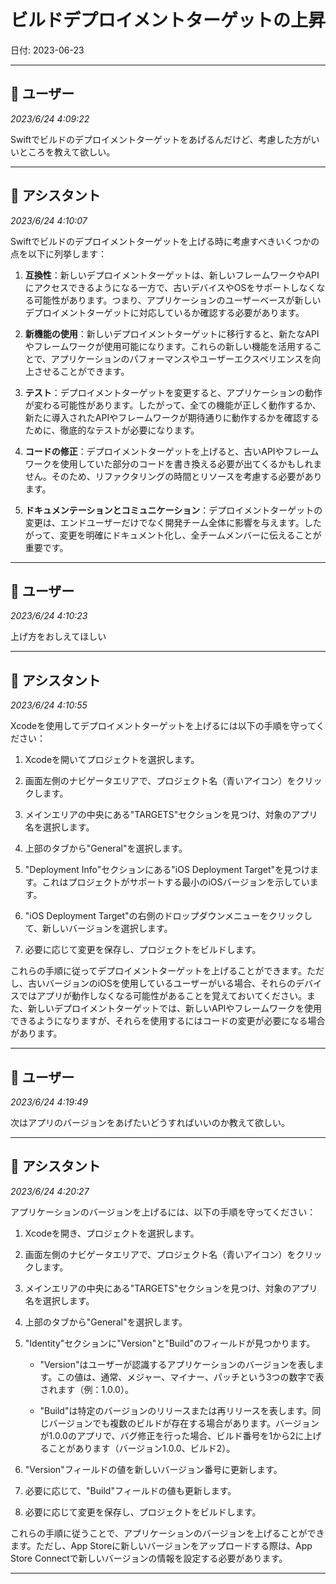 # ビルドデプロイメントターゲットの上昇

日付: 2023-06-23

---

## 👤 ユーザー
*2023/6/24 4:09:22*

Swiftでビルドのデプロイメントターゲットをあげるんだけど、考慮した方がいいところを教えて欲しい。

---

## 🤖 アシスタント
*2023/6/24 4:10:07*

Swiftでビルドのデプロイメントターゲットを上げる時に考慮すべきいくつかの点を以下に列挙します：

1. **互換性**：新しいデプロイメントターゲットは、新しいフレームワークやAPIにアクセスできるようになる一方で、古いデバイスやOSをサポートしなくなる可能性があります。つまり、アプリケーションのユーザーベースが新しいデプロイメントターゲットに対応しているか確認する必要があります。

2. **新機能の使用**：新しいデプロイメントターゲットに移行すると、新たなAPIやフレームワークが使用可能になります。これらの新しい機能を活用することで、アプリケーションのパフォーマンスやユーザーエクスペリエンスを向上させることができます。

3. **テスト**：デプロイメントターゲットを変更すると、アプリケーションの動作が変わる可能性があります。したがって、全ての機能が正しく動作するか、新たに導入されたAPIやフレームワークが期待通りに動作するかを確認するために、徹底的なテストが必要になります。

4. **コードの修正**：デプロイメントターゲットを上げると、古いAPIやフレームワークを使用していた部分のコードを書き換える必要が出てくるかもしれません。そのため、リファクタリングの時間とリソースを考慮する必要があります。

5. **ドキュメンテーションとコミュニケーション**：デプロイメントターゲットの変更は、エンドユーザーだけでなく開発チーム全体に影響を与えます。したがって、変更を明確にドキュメント化し、全チームメンバーに伝えることが重要です。

---

## 👤 ユーザー
*2023/6/24 4:10:23*

上げ方をおしえてほしい

---

## 🤖 アシスタント
*2023/6/24 4:10:55*

Xcodeを使用してデプロイメントターゲットを上げるには以下の手順を守ってください：

1. Xcodeを開いてプロジェクトを選択します。

2. 画面左側のナビゲータエリアで、プロジェクト名（青いアイコン）をクリックします。

3. メインエリアの中央にある"TARGETS"セクションを見つけ、対象のアプリ名を選択します。

4. 上部のタブから"General"を選択します。

5. "Deployment Info"セクションにある"iOS Deployment Target"を見つけます。これはプロジェクトがサポートする最小のiOSバージョンを示しています。

6. "iOS Deployment Target"の右側のドロップダウンメニューをクリックして、新しいバージョンを選択します。

7. 必要に応じて変更を保存し、プロジェクトをビルドします。

これらの手順に従ってデプロイメントターゲットを上げることができます。ただし、古いバージョンのiOSを使用しているユーザーがいる場合、それらのデバイスではアプリが動作しなくなる可能性があることを覚えておいてください。また、新しいデプロイメントターゲットでは、新しいAPIやフレームワークを使用できるようになりますが、それらを使用するにはコードの変更が必要になる場合があります。

---

## 👤 ユーザー
*2023/6/24 4:19:49*

次はアプリのバージョンをあげたいどうすればいいのか教えて欲しい。

---

## 🤖 アシスタント
*2023/6/24 4:20:27*

アプリケーションのバージョンを上げるには、以下の手順を守ってください：

1. Xcodeを開き、プロジェクトを選択します。

2. 画面左側のナビゲータエリアで、プロジェクト名（青いアイコン）をクリックします。

3. メインエリアの中央にある"TARGETS"セクションを見つけ、対象のアプリ名を選択します。

4. 上部のタブから"General"を選択します。

5. "Identity"セクションに"Version"と"Build"のフィールドが見つかります。

   - "Version"はユーザーが認識するアプリケーションのバージョンを表します。この値は、通常、メジャー、マイナー、パッチという3つの数字で表されます（例：1.0.0）。
   
   - "Build"は特定のバージョンのリリースまたは再リリースを表します。同じバージョンでも複数のビルドが存在する場合があります。バージョンが1.0.0のアプリで、バグ修正を行った場合、ビルド番号を1から2に上げることがあります（バージョン1.0.0、ビルド2）。

6. "Version"フィールドの値を新しいバージョン番号に更新します。

7. 必要に応じて、"Build"フィールドの値も更新します。

8. 必要に応じて変更を保存し、プロジェクトをビルドします。

これらの手順に従うことで、アプリケーションのバージョンを上げることができます。ただし、App Storeに新しいバージョンをアップロードする際は、App Store Connectで新しいバージョンの情報を設定する必要があります。

---
